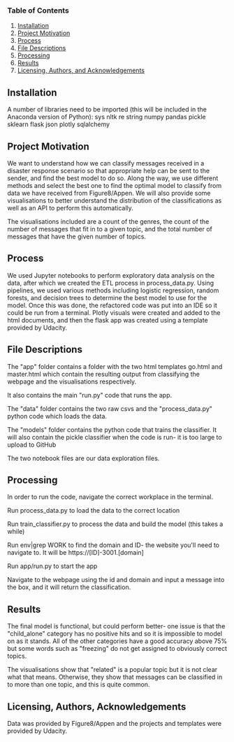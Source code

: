 
### Table of Contents

1. [Installation](#installation)
2. [Project Motivation](#motivation)
3. [Process](#process)
4. [File Descriptions](#files)
5. [Processing](#processing)
6. [Results](#results)
7. [Licensing, Authors, and Acknowledgements](#licensing)

## Installation <a name="installation"></a>
A number of libraries need to be imported (this will be included in the Anaconda version of Python):
sys
nltk
re
string
numpy
pandas
pickle
sklearn
flask
json
plotly
sqlalchemy


## Project Motivation<a name="motivation"></a>

We want to understand how we can classify messages received in a disaster response scenario  so that appropriate help can be sent to the sender, and find the best model to do so. Along the way, we use different methods and select the best one to find the optimal model to classify from data we have received from Figure8/Appen. We will also provide some visualisations to better understand the distribution of the classifications as well as an API to perform this automatically.

The visualisations included are a count of the genres, the count of the number of messages that fit in to a given topic, and the total number of messages that have the given number of topics.

## Process <a name= "process"></a>
We used Jupyter notebooks to perform exploratory data analysis on the data, after which we created the ETL process in process_data.py. 
Using pipelines, we used various methods including logistic regression, random forests, and decision trees to determine the best model to use for the model. Once this was done, the refactored code was put into an IDE so it could be run from a terminal. 
Plotly visuals were created and added to the html documents, and then the flask app was created using a template provided by Udacity.


## File Descriptions <a name="files"></a>

The "app" folder contains a folder with the two html templates go.html and master.html which contain the resulting output from classifying the webpage and the visualisations respectively.

It also contains the main "run.py" code that runs the app.

The "data" folder contains the two raw csvs and the "process_data.py" python code which loads the data.

The "models" folder contains the python code that trains the classifier. It will also contain the pickle classifier when the code is run- it is too large to upload to GitHub

The two notebook files are our data exploration files.

## Processing<a name="processing"></a>

In order to run the code, navigate the correct workplace in the terminal.

Run process_data.py to load the data to the correct location

Run train_classifier.py to process the data and build the model (this takes a while)

Run env|grep WORK to find the domain and ID- the website you'll need to navigate to. It will be https://[ID]-3001.[domain]

Run app/run.py to start the app

Navigate to the webpage using the id and domain and input a message into the box, and it will return the classification.

## Results<a name="results"></a>
The final model is functional, but could perform better- one issue is that the "child_alone" category has no positive hits and so it is impossible to model on as it stands. All of the other categories have a good accuracy above 75% but some words such as "freezing" do not get assigned to obviously correct topics.
  
The visualisations show that "related" is a popular topic but it is not clear what that means. Otherwise, they show that messages can be classified in to more than one topic, and this is quite common.

## Licensing, Authors, Acknowledgements<a name="licensing"></a>

Data was provided by Figure8/Appen and the projects and templates were provided by Udacity.


